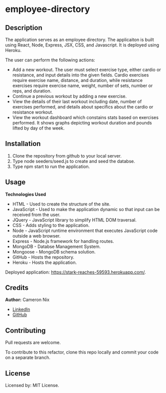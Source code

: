 # employee-directory


## Description

The application serves as an employee directory. The applicaiton is built using React, Node, Express, JSX, CSS, and Javascript. It is deployed using Heroku.

The user can perform the following actions:
* Add a new workout. The user must select exercise type, either cardio or resistance, and input details into the given fields. Cardio exercises require exercise name, distance, and duration, while resistance exercises require exercise name, weight, number of sets, number or reps, and duration.
* Continue a previous workout by adding a new exercise.
* View the details of their last workout including date, number of exercises performed, and details about specifics about the cardio or resistance workout.
* View the workout dashboard which constains stats based on exercises performed. It shows graphs depicting workout duration and pounds lifted by day of the week.

## Installation

1. Clone the repository from github to your local server.
2. Type node seeders/seed.js to create and seed the databse.
2. Type npm start to run the application.

## Usage

**Technologies Used**
* HTML - Used to create the structure of the site.
* JavaScript - Used to make the application dynamic so that input can be received from the user.
* JQuery - JavaScript library to simplify HTML DOM traversal.
* CSS - Adds styling to the application.
* Node - JavaScript runtime environment that executes JavaScript code outside a web browser.
* Express - Node.js framework for handling routes.
* MongoDB - Databse Management System.
* Mongoose - MongoDB schema solution.
* GitHub - Hosts the repository.
* Heroku - Hosts the application.

Deployed application: https://stark-reaches-59593.herokuapp.com/.

<!-- **This video is a walkthrough of the application, showing its functionality**
![Video Walkthrough](https://github.com/cnix273/Eat-Da-Burger/blob/main/public/assets/burger_walkthrough.gif) -->

## Credits

**Author:** Cameron Nix
* [LinkedIn](https://www.linkedin.com/in/cameron-nix-a74aa1109/)
* [GitHub](https://github.com/cnix273)

## Contributing

Pull requests are welcome.

To contribute to this refactor, clone this repo locally and commit your code on a separate branch.

## License

Licensed by: MIT License.